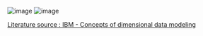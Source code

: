 ![image](https://github.com/GBlanch/Data-Engineering/assets/136500426/cb24b913-67a0-44c6-b1a3-b4baf6e4deb0)
![image](https://github.com/GBlanch/Data-Engineering/assets/136500426/21af77f7-0997-429d-a30b-742a293fae2d)

[Literature source : IBM - Concepts of dimensional data modeling](https://www.ibm.com/docs/en/informix-servers/14.10?topic=model-concepts-dimensional-data-modeling)
